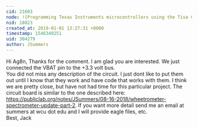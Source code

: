 ```yaml
---
cid: 21603
node: ![Programming Texas Instruments microcontrollers using the Tiva C LaunchPad.](../notes/JSummers/12-29-2018/programming-texas-instruments-microcontrollers-using-the-tiva-c-launchpad)
nid: 18023
created_at: 2019-01-01 13:27:31 +0000
timestamp: 1546349251
uid: 304279
author: JSummers
---
```


 Hi Ag8n, 
Thanks for the comment.  I am glad you are interested. 
 We just connected the VBAT pin to the +3.3 volt bus.  
You did not miss any description of the circuit.  I just dont like to put them out until I know that they work and have code that works with them.  I think we are pretty close, but have not had time for this particular project.  The circuit board is similar to the one described here: https://publiclab.org/notes/JSummers/08-16-2018/wheetrometer-spectrometer-update-part-2.  If you want more detail send me an email at summers at wcu dot edu and I will provide eagle files, etc.  
Best, Jack 